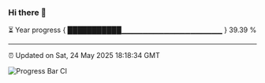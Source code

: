 ### Hi there 👋

⏳ Year progress { ███████████▁▁▁▁▁▁▁▁▁▁▁▁▁▁▁▁▁▁▁ } 39.39 %

---

⏰ Updated on Sat, 24 May 2025 18:18:34 GMT

![Progress Bar CI](https://github.com/liununu/liununu/workflows/Progress%20Bar%20CI/badge.svg)
